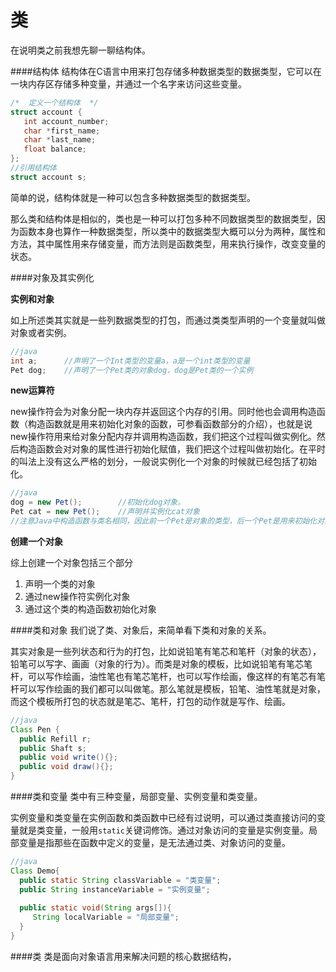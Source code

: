 # 类

在说明类之前我想先聊一聊结构体。

####结构体
结构体在C语言中用来打包存储多种数据类型的数据类型，它可以在一块内存区存储多种变量，并通过一个名字来访问这些变量。
```c
/*  定义一个结构体  */
struct account {
   int account_number;
   char *first_name;
   char *last_name;
   float balance;
};
//引用结构体
struct account s;
```
简单的说，结构体就是一种可以包含多种数据类型的数据类型。

那么类和结构体是相似的，类也是一种可以打包多种不同数据类型的数据类型，因为函数本身也算作一种数据类型，所以类中的数据类型大概可以分为两种，属性和方法，其中属性用来存储变量，而方法则是函数类型，用来执行操作，改变变量的状态。

####对象及其实例化

**实例和对象**

如上所述类其实就是一些列数据类型的打包，而通过类类型声明的一个变量就叫做对象或者实例。
```java
//java
int a;      //声明了一个Int类型的变量a，a是一个int类型的变量
Pet dog;    //声明了一个Pet类的对象dog，dog是Pet类的一个实例
```

**new运算符**

new操作符会为对象分配一块内存并返回这个内存的引用。同时他也会调用构造函数（构造函数就是用来初始化对象的函数，可参看函数部分的介绍），也就是说new操作符用来给对象分配内存并调用构造函数，我们把这个过程叫做实例化。然后构造函数会对对象的属性进行初始化赋值，我们把这个过程叫做初始化。在平时的叫法上没有这么严格的划分，一般说实例化一个对象的时候就已经包括了初始化。
```java
//java
dog = new Pet();        //初始化dog对象。
Pet cat = new Pet();    //声明并实例化cat对象
//注意Java中构造函数与类名相同，因此前一个Pet是对象的类型，后一个Pet是用来初始化对象的构造函数的名称。
```

**创建一个对象**

综上创建一个对象包括三个部分
1. 声明一个类的对象
2. 通过new操作符实例化对象
3. 通过这个类的构造函数初始化对象

####类和对象
我们说了类、对象后，来简单看下类和对象的关系。

其实对象是一些列状态和行为的打包，比如说铅笔有笔芯和笔杆（对象的状态），铅笔可以写字、画画（对象的行为）。而类是对象的模板，比如说铅笔有笔芯笔杆，可以写作绘画，油性笔也有笔芯笔杆，也可以写作绘画，像这样的有笔芯有笔杆可以写作绘画的我们都可以叫做笔。那么笔就是模板，铅笔、油性笔就是对象，而这个模板所打包的状态就是笔芯、笔杆，打包的动作就是写作、绘画。
```java
//java
Class Pen {
  public Refill r;
  public Shaft s;
  public void write(){};
  public void draw(){};
}
```

####类和变量
类中有三种变量，局部变量、实例变量和类变量。

实例变量和类变量在实例函数和类函数中已经有过说明，可以通过类直接访问的变量就是类变量，一般用`static`关键词修饰。通过对象访问的变量是实例变量。局部变量是指那些在函数中定义的变量，是无法通过类、对象访问的变量。
```java
//java
Class Demo{  
  public static String classVariable = "类变量";
  public String instanceVariable = "实例变量";
  
  public static void(String args[]){
     String localVariable = "局部变量";
  }
}
```
####类
类是面向对象语言用来解决问题的核心数据结构，

